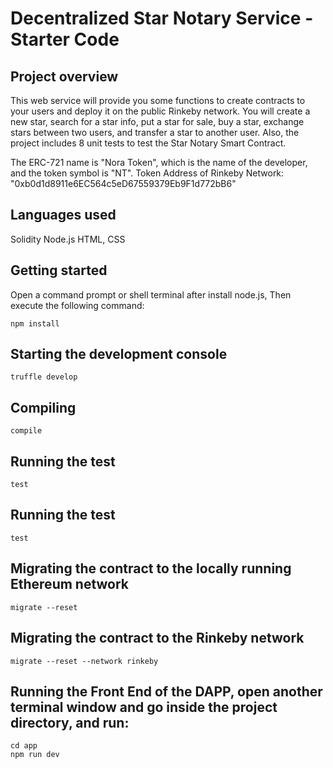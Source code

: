 # Decentralized Star Notary Service - Starter Code

## Project overview

This web service will provide you some functions to create contracts to your users and deploy it on the public Rinkeby network. You will create a new star, search for a star info, put a star for sale, buy a star, exchange stars between two users, and transfer a star to another user. Also, the project includes 8 unit tests to test the Star Notary Smart Contract.

The ERC-721 name is "Nora Token", which is the name of the developer, and the token symbol is "NT".
Token Address of Rinkeby Network:
"0xb0d1d8911e6EC564c5eD67559379Eb9F1d772bB6"

## Languages used
Solidity
Node.js
HTML, CSS

## Getting started
Open a command prompt or shell terminal after install node.js, Then execute the following command:

```
npm install
```

## Starting the development console
```
truffle develop
```
## Compiling
```
compile
```
## Running the test
```
test
```
## Running the test
```
test
```
## Migrating the contract to the locally running Ethereum network
```
migrate --reset
```
## Migrating the contract to the Rinkeby network
```
migrate --reset --network rinkeby
```
## Running the Front End of the DAPP, open another terminal window and go inside the project directory, and run:
```
cd app
npm run dev
```
